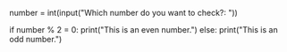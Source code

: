number = int(input("Which number do you want to check?: "))

if number % 2 = 0:
    print("This is an even number.")
else:
    print("This is an odd number.")